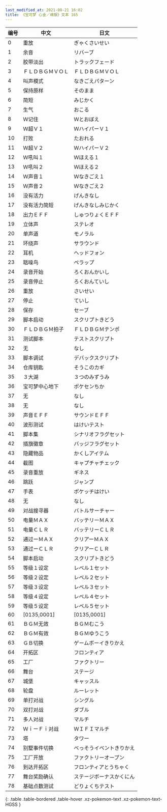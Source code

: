 ```yaml
---
last_modified_at: 2021-08-21 16:02
title: 《宝可梦 心金／魂银》文本 165
---
```

| 编号 | 中文 | 日文 |
| ---- | ---- | ---- |
| 0 | 重放 | ぎゃくさいせい |
| 1 | 余音 | リバーブ |
| 2 | 胶带淡出 | トラックフェード |
| 3 | ＦＬＤＢＧＭＶＯＬ | ＦＬＤＢＧＭＶＯＬ |
| 4 | 叫声模式 | なきごえパターン |
| 5 | 保持原样 | そのまま |
| 6 | 简短 | みじかく |
| 7 | 生气 | おこる |
| 8 | Ｗ记住 | Ｗとおぼえ |
| 9 | Ｗ超Ｖ１ | ＷハイパーＶ１ |
| 10 | 打败 | たおれる |
| 11 | Ｗ超Ｖ２ | ＷハイパーＶ２ |
| 12 | Ｗ吼叫１ | Ｗほえる１ |
| 13 | Ｗ吼叫２ | Ｗほえる２ |
| 14 | Ｗ声音１ | Ｗなきごえ１ |
| 15 | Ｗ声音２ | Ｗなきごえ２ |
| 16 | 没有活力 | げんきなし |
| 17 | 没有活力简短 | げんきなしみじかく |
| 18 | 出力ＥＦＦ | しゅつりょくＥＦＦ |
| 19 | 立体声 | ステレオ |
| 20 | 单声道 | モノラル |
| 21 | 环绕声 | サラウンド |
| 22 | 耳机 | ヘッドフォン |
| 23 | 聒噪鸟 | ペラップ |
| 24 | 录音开始 | ろくおんかいし |
| 25 | 录音停止 | ろくおんていし |
| 26 | 重放 | さいせい |
| 27 | 停止 | ていし |
| 28 | 保存 | セーブ |
| 29 | 脚本启动 | スクリプトきどう |
| 30 | ＦＬＤＢＧＭ拍子 | ＦＬＤＢＧＭテンポ |
| 31 | 测试脚本 | テストスクリプト |
| 32 | 无 | なし |
| 33 | 脚本调试 | デバックスクリプト |
| 34 | 仓库钥匙 | そうこのカギ |
| 35 | ３大湖 | ３つのみずうみ |
| 36 | 宝可梦中心地下 | ポケセンちか |
| 37 | 无 | なし |
| 38 | 无 | なし |
| 39 | 声音ＥＦＦ | サウンドＥＦＦ |
| 40 | 波形测试 | はけいテスト |
| 41 | 脚本集 | シナリオフラグセット |
| 42 | 插旗徽章 | バッジフラグセット |
| 43 | 隐藏物品 | かくしアイテム |
| 44 | 截图 | キャプチャチェック |
| 45 | 录音重放 | ギネス |
| 46 | 跳跃 | ジャンプ |
| 47 | 手表 | ポケッチはけい |
| 48 | 无 | なし |
| 49 | 对战搜寻器 | バトルサーチャー |
| 50 | 电量ＭＡＸ | バッテリーＭＡＸ |
| 51 | 电量ＣＬＲ | バッテリーＣＬＲ |
| 52 | 通过ーＭＡＸ | クリアーＭＡＸ |
| 53 | 通过ーＣＬＲ | クリアーＣＬＲ |
| 54 | 脚本启动 | スクリプトきどう |
| 55 | 等级１设定 | レベル１セット |
| 56 | 等级２设定 | レベル２セット |
| 57 | 等级３设定 | レベル３セット |
| 58 | 等级４设定 | レベル４セット |
| 59 | 等级５设定 | レベル５セット |
| 60 | [0135,0001] | [0135,0001] |
| 61 | ＢＧＭ无效 | ＢＧＭむこう |
| 62 | ＢＧＭ有效 | ＢＧＭゆうこう |
| 63 | ＧＢ切换 | ゲームボーイきりかえ |
| 64 | 开拓区 | フロンティア |
| 65 | 工厂 | ファクトリー |
| 66 | 舞台 | ステージ |
| 67 | 城堡 | キャッスル |
| 68 | 轮盘 | ルーレット |
| 69 | 单打对战 | シングル |
| 70 | 双打对战 | ダブル |
| 71 | 多人对战 | マルチ |
| 72 | ＷｉーＦｉ对战 | ＷＩＦＩマルチ |
| 73 | 塔 | タワー |
| 74 | 别墅事件切换 | べっそうイベントきりかえ |
| 75 | 工厂开放 | ファクトリーオープン |
| 76 | 到达开拓区 | フロンティアとうちゃく |
| 77 | 舞台奖励确认 | ステージボーナスかくにん |
| 78 | 基础点数测试 | どりょくちテスト |
{: .table .table-bordered .table-hover .xz-pokemon-text .xz-pokemon-text-HGSS }